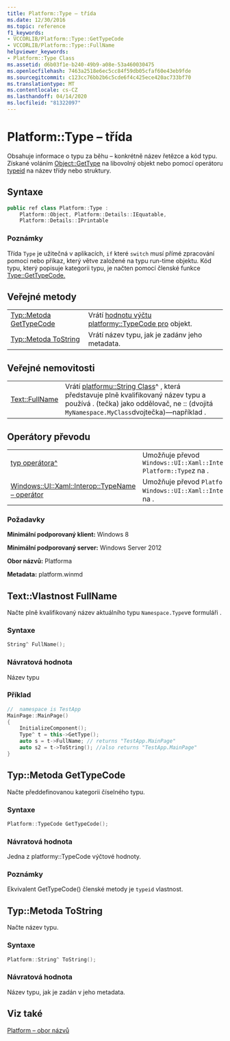 ```yaml
---
title: Platform::Type – třída
ms.date: 12/30/2016
ms.topic: reference
f1_keywords:
- VCCORLIB/Platform::Type::GetTypeCode
- VCCORLIB/Platform::Type::FullName
helpviewer_keywords:
- Platform::Type Class
ms.assetid: d6b03f1e-b240-49b9-a08e-53a460030475
ms.openlocfilehash: 7463a2518e6ec5cc84f59db05cfaf60e43eb9fde
ms.sourcegitcommit: c123cc76bb2b6c5cde6f4c425ece420ac733bf70
ms.translationtype: MT
ms.contentlocale: cs-CZ
ms.lasthandoff: 04/14/2020
ms.locfileid: "81322097"
---
```

# <a name="platformtype-class"></a>Platform::Type – třída

Obsahuje informace o typu za běhu – konkrétně název řetězce a kód typu. Získané voláním [Object::GetType](../cppcx/platform-object-class.md#gettype) na libovolný objekt nebo pomocí operátoru [typeid](../extensions/typeid-cpp-component-extensions.md) na název třídy nebo struktury.

## <a name="syntax"></a>Syntaxe

```cpp
public ref class Platform::Type :
    Platform::Object, Platform::Details::IEquatable,
    Platform::Details::IPrintable
```

### <a name="remarks"></a>Poznámky

Třída `Type` je užitečná v aplikacích, `if` které `switch` musí přímé zpracování pomocí nebo příkaz, který větve založené na typu run-time objektu. Kód typu, který popisuje kategorii typu, je načten pomocí členské funkce [Type::GetTypeCode.](#gettypecode)

## <a name="public-methods"></a>Veřejné metody

|||
|-|-|
|[Typ::Metoda GetTypeCode](#gettypecode)|Vrátí [hodnotu výčtu platformy::TypeCode pro](../cppcx/platform-typecode-enumeration.md) objekt.|
|[Typ::Metoda ToString](#tostring)|Vrátí název typu, jak je zadánv jeho metadata.|

## <a name="public-properties"></a>Veřejné nemovitosti

|||
|-|-|
|[Text::FullName](#fullname)|Vrátí [platformu::String Class](../cppcx/platform-string-class.md)^ , která představuje plně kvalifikovaný název typu a používá . (tečka) jako oddělovač, ne :: (dvojitá `MyNamespace.MyClass`dvojtečka)—například .|

## <a name="conversion-operators"></a>Operátory převodu

|||
|-|-|
|[typ operátora^](../cppcx/operator-type-hat.md)|Umožňuje převod `Windows::UI::Xaml::Interop::TypeName` `Platform::Type`z na .|
|[Windows::UI::Xaml::Interop::TypeName – operátor](../cppcx/operator-windows-ui-xaml-interop-typename.md)|Umožňuje převod `Platform::Type` `Windows::UI::Xaml::Interop::TypeName`z na .|

### <a name="requirements"></a>Požadavky

**Minimální podporovaný klient:** Windows 8

**Minimální podporovaný server:** Windows Server 2012

**Obor názvů:** Platforma

**Metadata:** platform.winmd

## <a name="typefullname-property"></a><a name="fullname"></a>Text::Vlastnost FullName

Načte plně kvalifikovaný název aktuálního typu `Namespace.Type`ve formuláři .

### <a name="syntax"></a>Syntaxe

```cpp
String^ FullName();
```

### <a name="return-value"></a>Návratová hodnota

Název typu

### <a name="example"></a>Příklad

```cpp
//  namespace is TestApp
MainPage::MainPage()
{
    InitializeComponent();
    Type^ t = this->GetType();
    auto s = t->FullName; // returns "TestApp.MainPage"
    auto s2 = t->ToString(); //also returns "TestApp.MainPage"
}
```

## <a name="typegettypecode-method"></a><a name="gettypecode"></a>Typ::Metoda GetTypeCode

Načte předdefinovanou kategorii číselného typu.

### <a name="syntax"></a>Syntaxe

```cpp
Platform::TypeCode GetTypeCode();
```

### <a name="return-value"></a>Návratová hodnota

Jedna z platformy::TypeCode výčtové hodnoty.

### <a name="remarks"></a>Poznámky

Ekvivalent GetTypeCode() členské metody je `typeid` vlastnost.

## <a name="typetostring-method"></a><a name="tostring"></a>Typ::Metoda ToString

Načte název typu.

### <a name="syntax"></a>Syntaxe

```cpp
Platform::String^ ToString();
```

### <a name="return-value"></a>Návratová hodnota

Název typu, jak je zadán v jeho metadata.

## <a name="see-also"></a>Viz také

[Platform – obor názvů](../cppcx/platform-namespace-c-cx.md)
